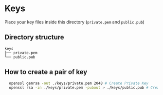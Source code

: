 # Keys

Place your key files inside this directory (`private.pem` and `public.pub`)

## Directory structure

```text
keys
├── private.pem
└── public.pub
```

## How to create a pair of key

```bash
  openssl genrsa -out ./keys/private.pem 2048 # Create Private Key
  openssl rsa -in ./keys/private.pem -pubout > ./keys/public.pub # Create Public Key
```
